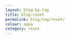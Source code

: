 ```yaml
---
layout: blog-by-tag
title: blog-reset
permalink: blog/tag/reset/
colour: aqua
category: reset
---
```

